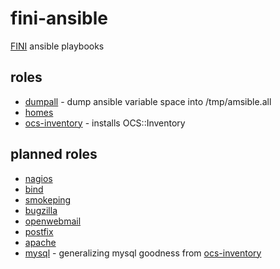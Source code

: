 fini-ansible
============

[FINI](http://www.fini.net/) ansible playbooks

roles
-----

* [dumpall](roles/dumpall) - dump ansible variable space into /tmp/amsible.all
* [homes](roles/homes)
* [ocs-inventory](roles/ocs-inventory) - installs OCS::Inventory

planned roles
-------------
* [nagios](roles/nagios)
* [bind](roles/bind)
* [smokeping](roles/smokeping)
* [bugzilla](roles/bugzilla)
* [openwebmail](roles/openwebmail)
* [postfix](roles/postfix)
* [apache](roles/apache)
* [mysql](roles/mysql) - generalizing mysql goodness from [ocs-inventory](roles/ocs-inventory)
